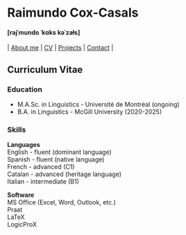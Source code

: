 # Raimundo Cox-Casals
#### [rajˈmundo ˈkɑks kəˈzaɫs]

| [About me](README.md) | [CV](cv.md) | [Projects](projects.md) | [Contact](contact.md) |

## Curriculum Vitae
### Education
- M.A.Sc. in Linguistics - Université de Montréal (ongoing)
- B.A. in Linguistics - McGill University (2020-2025)

### Skills
**Languages**  
English - fluent (dominant language)  
Spanish - fluent (native language)  
French - advanced (C1)  
Catalan - advanced (heritage language)  
Italian - intermediate (B1)

**Software**  
MS Office (Excel, Word, Outlook, etc.)  
Praat  
LaTeX  
LogicProX
